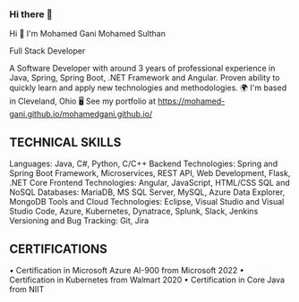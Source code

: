 ### Hi there 👋

<!--
**mohamed-gani/mohamed-gani** is a ✨ _special_ ✨ repository because its `README.md` (this file) appears on your GitHub profile.

Here are some ideas to get you started:

- 🔭 I’m currently working on ...
- 🌱 I’m currently learning ...
- 👯 I’m looking to collaborate on ...
- 🤔 I’m looking for help with ...
- 💬 Ask me about ...
- 📫 How to reach me: ...
- 😄 Pronouns: ...
- ⚡ Fun fact: ...
-->

Hi 👋 I'm Mohamed Gani Mohamed Sulthan

Full Stack Developer

A Software Developer with around 3 years of professional experience in Java, Spring, Spring Boot, .NET Framework and Angular. Proven ability to quickly learn and apply new technologies and methodologies.
🌍  I'm based in Cleveland, Ohio
🖥️  See my portfolio at https://mohamed-gani.github.io/mohamedgani.github.io/

TECHNICAL SKILLS   
----------------------------------
Languages: Java, C#, Python, C/C++
Backend Technologies: Spring and Spring Boot Framework, Microservices, REST API, Web Development, Flask, .NET Core
Frontend Technologies: Angular, JavaScript, HTML/CSS
SQL and NoSQL Databases: MariaDB, MS SQL Server, MySQL, Azure Data Explorer, MongoDB
Tools and Cloud Technologies: Eclipse, Visual Studio and Visual Studio Code, Azure, Kubernetes, Dynatrace, Splunk, Slack, Jenkins
Versioning and Bug Tracking: Git, Jira

CERTIFICATIONS    
----------------------------------------
•	Certification in Microsoft Azure AI-900 from Microsoft	2022
•	Certification in Kubernetes from Walmart	2020
•	Certification in Core Java from NIIT
